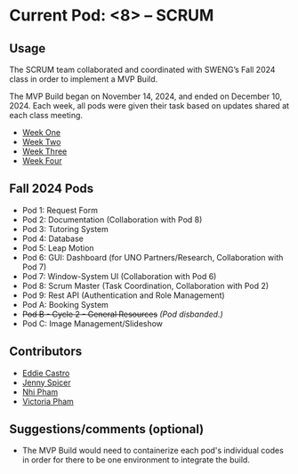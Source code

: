 # Current Pod: <8> – SCRUM

## Usage
The SCRUM team collaborated and coordinated with SWENG’s Fall 2024 class in order to implement a MVP Build. 

The MVP Build began on November 14, 2024, and ended on December 10, 2024. Each week, all pods were given their task based on updates shared at each class meeting. 

* [Week One](https://github.com/4210-Capstones/touchless-kiosk-raspy-net/blob/main/docs/capstone/Week1.md)
* [Week Two](https://github.com/4210-Capstones/touchless-kiosk-raspy-net/blob/main/docs/capstone/Week2.md)
* [Week Three](https://github.com/4210-Capstones/touchless-kiosk-raspy-net/blob/main/docs/capstone/Week3.md)
* [Week Four](https://github.com/4210-Capstones/touchless-kiosk-raspy-net/blob/main/docs/capstone/Week4.md)

## Fall 2024 Pods
- Pod 1: Request Form
- Pod 2: Documentation (Collaboration with Pod 8)
- Pod 3: Tutoring System
- Pod 4: Database 
- Pod 5: Leap Motion
- Pod 6: GUI: Dashboard (for UNO Partners/Research, Collaboration with Pod 7)
- Pod 7: Window-System UI (Collaboration with Pod 6)
- Pod 8: Scrum Master (Task Coordination, Collaboration with Pod 2)
- Pod 9: Rest API (Authentication and Role Management)
- Pod A: Booking System
- ~~Pod B - Cycle 2 - General Resources~~ *(Pod disbanded.)*
- Pod C: Image Management/Slideshow

## Contributors
* [Eddie Castro](https://github.com/eacastr1)
* [Jenny Spicer](https://github.com/Jenspi)
* [Nhi Pham](https://github.com/bunnhimaybe)
* [Victoria Pham](https://github.com/actuallyvee)

## Suggestions/comments (optional)
* The MVP Build would need to containerize each pod's individual codes in order for there to be one environment to integrate the build.
